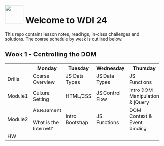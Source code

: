 # <img src="https://cloud.githubusercontent.com/assets/7833470/10423298/ea833a68-7079-11e5-84f8-0a925ab96893.png" width="60"> Welcome to WDI 24

This repo contains lesson notes, readings, in-class challenges and solutions. The course schedule by week is outlined below.

## Week 1 - Controlling the DOM
<table>
  <tr>
    <th></th>
    <th>Monday</th>
    <th>Tuesday</th>
    <th>Wednesday</th>
    <th>Thursday</th>
    <th>Friday</th>
  </tr>
  <tr>
    <td>Drills</td>
    <td>Course Overview</td>
    <td>JS Data Types</td>
    <td>JS Data Types</td>
    <td>JS Functions</td>
    <td>Assessment</td>
  </tr>
  <tr>
    <td>Module1</td>
    <td>Culture Setting</td>
    <td>HTML/CSS</td>
    <td>JS Control Flow</td>
    <td>Intro DOM Manipulation & jQuery</td>
    <td>Review</td>
  </tr>
  <tr>
    <td>Module2</td>
    <td>
      Assessment<br><br>
      What is the Internet?
    </td>
    <td>Intro Bootstrap</td>
    <td>JS Functions</td>
    <td>DOM Context & Event Binding</td>
    <td>Intro Weekend Lab</td>
  </tr>
  <tr>
    <td>HW</td>
    <td></td>
    <td></td>
    <td></td>
    <td></td>
    <td></td>
  </tr>
</table>
